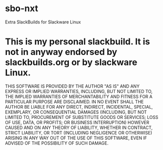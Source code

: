 # sbo-nxt

Extra SlackBuilds for Slackware Linux

# This is my personal slackbuild. It is not in anyway endorsed by slackbuilds.org or by slackware Linux.


THIS SOFTWARE IS PROVIDED BY THE AUTHOR "AS IS" AND ANY EXPRESS OR IMPLIED
WARRANTIES, INCLUDING, BUT NOT LIMITED TO, THE IMPLIED WARRANTIES OF
MERCHANTABILITY AND FITNESS FOR A PARTICULAR PURPOSE ARE DISCLAIMED.  IN NO
EVENT SHALL THE AUTHOR BE LIABLE FOR ANY DIRECT, INDIRECT, INCIDENTAL,
SPECIAL, EXEMPLARY, OR CONSEQUENTIAL DAMAGES (INCLUDING, BUT NOT LIMITED TO,
PROCUREMENT OF SUBSTITUTE GOODS OR SERVICES; LOSS OF USE, DATA, OR PROFITS;
OR BUSINESS INTERRUPTION) HOWEVER CAUSED AND ON ANY THEORY OF LIABILITY,
WHETHER IN CONTRACT, STRICT LIABILITY, OR TORT (INCLUDING NEGLIGENCE OR
OTHERWISE) ARISING IN ANY WAY OUT OF THE USE OF THIS SOFTWARE, EVEN IF
ADVISED OF THE POSSIBILITY OF SUCH DAMAGE.
